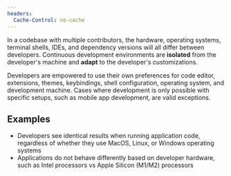 ```yaml
---
headers:
  Cache-Control: no-cache
---
```


In a codebase with multiple contributors, the hardware, operating systems, terminal shells, IDEs, and dependency versions will all differ between developers. Continuous development environments are **isolated** from the developer's machine and **adapt** to the developer's customizations.

Developers are empowered to use their own preferences for code editor, extensions, themes, keybindings, shell configuration, operating system, and development machine. Cases where development is only possible with specific setups, such as mobile app development, are valid exceptions.

## Examples

- Developers see identical results when running application code, regardless of whether they use MacOS, Linux, or Windows operating systems
- Applications do not behave differently based on developer hardware, such as Intel processors vs Apple Silicon (M1/M2) processors
